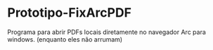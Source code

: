 # Prototipo-FixArcPDF
Programa para abrir PDFs locais diretamente no navegador Arc para windows. (enquanto eles não arrumam)

